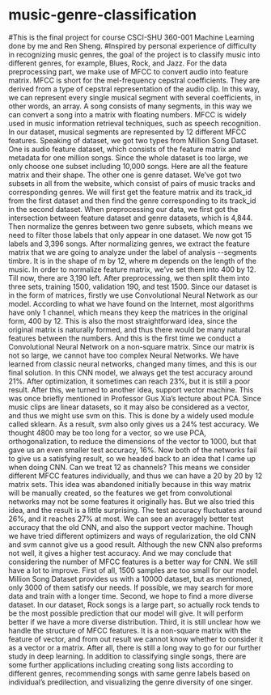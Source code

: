 # music-genre-classification
  #This is the final project for course CSCI-SHU 360-001 Machine Learning done by me and Ren Sheng.
  #Inspired by personal experience of difficulty in recognizing music genres, the goal of the project is to classify music into different genres, for example, Blues, Rock, and Jazz.
  For the data preprocessing part, we make use of MFCC to convert audio into feature matrix. MFCC is short for the mel-frequency cepstral coefficients. They are derived from a type of cepstral representation of the audio clip. In this way, we can represent every single musical segment with several coefficients, in other words, an array. A song consists of many segments, in this way we can convert a song into a matrix with floating numbers. MFCC is widely used in music information retrieval techniques, such as speech recognition. In our dataset, musical segments are represented by 12 different MFCC features. 
  Speaking of dataset, we got two types from Million Song Dataset. One is audio feature dataset, which consists of the feature matrix and metadata for one million songs. Since the whole dataset is too large, we only choose one subset including 10,000 songs. Here are all the feature matrix and their shape. The other one is genre dataset. We’ve got two subsets in all from the website, which consist of pairs of music tracks and corresponding genres.
  We will first get the feature matrix and its track_id from the first dataset and then find the genre corresponding to its track_id in the second dataset. 
  When preprocessing our data, we first got the intersection between feature dataset and genre datasets, which is 4,844. Then normalize the genres between two genre subsets, which means we need to filter those labels that only appear in one dataset. We now got 15 labels and 3,396 songs. After normalizing genres, we extract the feature matrix that we are going to analyze under the label of analysis --segments timbre. It is in the shape of m by 12, where m depends on the length of the music. In order to normalize feature matrix, we’ve set them into 400 by 12. Till now, there are 3,190 left. After preprocessing, we then split them into three sets, training 1500, validation 190, and test 1500.
  Since our dataset is in the form of matrices, firstly we use Convolutional Neural Network as our model. According to what we have found on the Internet, most algorithms have only 1 channel, which means they keep the matrices in the original form, 400 by 12. This is also the most straightforward idea, since the original matrix is naturally formed, and thus there would be many natural features between the numbers. And this is the first time we conduct a Convolutional Neural Network on a non-square matrix. Since our matrix is not so large, we cannot have too complex Neural Networks. We have learned from classic neural networks, changed many times, and this is our final solution. In this CNN model, we always get the test accuracy around 21%. After optimization, it sometimes can reach 23%, but it is still a poor result.
  After this, we turned to another idea, support vector machine. This was once briefly mentioned in Professor Gus Xia’s lecture about PCA. Since music clips are linear datasets, so it may also be considered as a vector, and thus we might use svm on this. This is done by a widely used module called sklearn. As a result, svm also only gives us a 24% test accuracy. We thought 4800 may be too long for a vector, so we use PCA, orthogonalization, to reduce the dimensions of the vector to 1000, but that gave us an even smaller test accuracy, 16%.
  Now both of the networks fail to give us a satisfying result, so we headed back to an idea that I came up when doing CNN. Can we treat 12 as channels? This means we consider different MFCC features individually, and thus we can have a 20 by 20 by 12 matrix sets. This idea was abandoned initially because in this way matrix will be manually created, so the features we get from convolutional networks may not be some features it originally has. But we also tried this idea, and the result is a little surprising. The test accuracy fluctuates around 26%, and it reaches 27% at most. We can see an averagely better test accuracy that the old CNN, and also the support vector machine.
  Though we have tried different optimizers and ways of regularization, the old CNN and svm cannot give us a good result. Although the new CNN also preforms not well, it gives a higher test accuracy. And we may conclude that considering the number of MFCC features is a better way for CNN.
  We still have a lot to improve. First of all, 1500 samples are too small for our model. Million Song Dataset provides us with a 10000 dataset, but as mentioned, only 3000 of them satisfy our needs. If possible, we may search for more data and train with a longer time. Second, we hope to find a more diverse dataset. In our dataset, Rock songs is a large part, so actually rock tends to be the most possible prediction that our model will give. It will perform better if we have a more diverse distribution. Third, it is still unclear how we handle the structure of MFCC features. It is a non-square matrix with the feature of vector, and from out result we cannot know whether to consider it as a vector or a matrix. After all, there is still a long way to go for our further study in deep learning.
  In addition to classifying single songs, there are some further applications including creating song lists according to different genres, recommending songs with same genre labels based on individual’s predilection, and visualizing the genre diversity of one singer.
